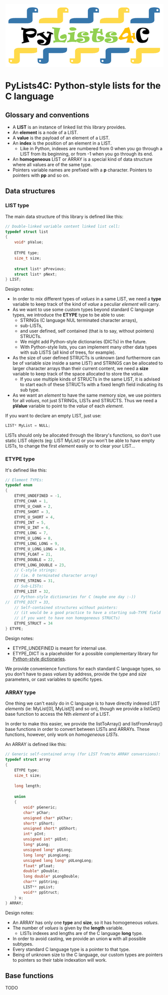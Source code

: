 ![alt text](https://github.com/HubTou/PyLists4C/blob/main/logo/pylists4c-logo.png "PyLists4C: Python-style lists for the C language")
# PyLists4C: Python-style lists for the C language
## Glossary and conventions
* A **LIST** is an instance of linked list this library provides.
* An **element** is a node of a LIST.
* A **value** is the payload of an element of a LIST.
* An **index** is the position of an element in a LIST.
  * Like in Python, indexes are numbered from 0 when you go through a LIST from its beginning, or from -1 when you go through its end.
* An **homogeneous** LIST or ARRAY is a special kind of data structure where all values are of the same type.
* Pointers variable names are prefixed with a **p** character. Pointers to pointers with **pp** and so on.

## Data structures
### LIST type
The main data structure of this library is defined like this:
```C
// Double-linked variable content linked list cell:
typedef struct list
{
    void* pValue;

    ETYPE type;
    size_t size;

    struct list* pPrevious;
    struct list* pNext;
} LIST;
```
Design notes:
* In order to mix different types of *values* in a same LIST, we need a **type** variable to keep track of the kind of *value* a peculiar *element* will carry.
* As we want to use some custom types beyond standard C language types, we introduce the **ETYPE** type to be able to use:
  * STRINGs (C language NUL terminated character arrays),
  * sub-LISTs,
  * and user defined, self contained (that is to say, without pointers) STRUCTs.
  * We might add Python-style dictionaries (DICTs) in the future.
  * With Python-style lists, you can implement many other data types with sub LISTS (all kind of trees, for example).
* As the size of user defined STRUCTs is unknown (and furthermore can be of variable size inside a same LIST) and STRINGS can be allocated to larger character arrays than their current content, we need a **size** variable to keep track of the space allocated to store the *value*.
  * If you use multiple kinds of STRUCTs in the same LIST, it is advised to start each of these STRUCTs with a fixed length field indicating its sub type.
* As we want an *element* to have the same memory size, we use pointers for all *values*, not just STRINGs, LISTs and STRUCTS. Thus we need a **pValue** variable to point to the *value* of each *element*.

If you want to declare an empty LIST, just use:
```C
LIST* MyList = NULL;
```

LISTs should only be allocated through the library's functions, so don't use static LIST objects (eg: LIST MyList) or you won't be able to have empty LISTs, to change the first *element* easily or to clear your LIST... 

### ETYPE type
It's defined like this:
```C
// Element TYPEs:
typedef enum
{
    ETYPE_UNDEFINED = -1,
    ETYPE_CHAR = 1,
    ETYPE_U_CHAR = 2,
    ETYPE_SHORT = 3,
    ETYPE_U_SHORT = 4,
    ETYPE_INT = 5,
    ETYPE_U_INT = 6,
    ETYPE_LONG = 7,
    ETYPE_U_LONG = 8,
    ETYPE_LONG_LONG = 9,
    ETYPE_U_LONG_LONG = 10,
    ETYPE_FLOAT = 21,
    ETYPE_DOUBLE = 22,
    ETYPE_LONG_DOUBLE = 23,
    // C-style strings:
    // (ie. 0 terminated character array)
    ETYPE_STRING = 31,
    // Sub-LISTs:
    ETYPE_LIST = 32,
    // Python-style dictionaries for C (maybe one day :-))
//  ETYPE_DICT = 33,
    // Self-contained structures without pointers:
    // (it would be a good practice to have a starting sub-TYPE field
    // if you want to have non homogeneous STRUCTs)
    ETYPE_STRUCT = 34
} ETYPE;
```
Design notes:
* ETYPE_UNDEFINED is meant for internal use.
* ETYPE_DICT is a placeholder for a possible complementary library for [Python-style dictionaries](https://www.w3schools.com/python/python_dictionaries.asp).

We provide convenience functions for each standard C language types, so you don't have to pass *values* by address, provide the *type* and *size* parameters, or cast variables to specific types.

### ARRAY type
One thing we can't easily do in C language is to have directly indexed LIST *elements* (ie: MyList\[0], MyList\[1] and so on), though we provide a listGet() base function to access the Nth *element* of a LIST.

In order to make this easier, we provide the listToArray() and listFromArray() base functions in order to convert between LISTs and ARRAYs.
These functions, however, only work on *homogeneous LISTs*.

An ARRAY is defined like this:
```C
// Generic self-contained array (for LIST from/to ARRAY conversions):
typedef struct array
{
    ETYPE type;
    size_t size;

    long length;

    union
    {
        void* pGeneric;
        char* pChar;
        unsigned char* pUChar;
        short* pShort;
        unsigned short* pUShort;
        int* pInt;
        unsigned int* pUInt;
        long* pLong;
        unsigned long* pULong;
        long long* pLongLong;
        unsigned long long* pULongLong;
        float* pFloat;
        double* pDouble;
        long double* pLongDouble;
        char** ppString;
        LIST** ppList;
        void** ppStruct;
    } u;
} ARRAY;
```
Design notes:
* An ARRAY has only one **type** and **size**, so it has homogeneous *values*.
* The number of *values* is given by the **length** variable.
  * LISTs indexes and lengths are of the C language **long** type. 
* In order to avoid casting, we provide an union **u** with all possible subtypes.
* Every standard C language type is a pointer to that type.
* Being of unknown size to the C language, our custom types are pointers to pointers so their table indexation will work.

## Base functions
TODO
